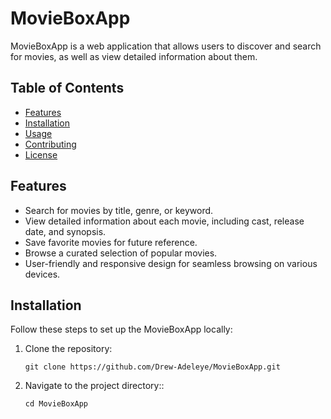 # MovieBoxApp

MovieBoxApp is a web application that allows users to discover and search for movies, as well as view detailed information about them.

## Table of Contents
- [Features](#features)
- [Installation](#installation)
- [Usage](#usage)
- [Contributing](#contributing)
- [License](#license)

## Features
- Search for movies by title, genre, or keyword.
- View detailed information about each movie, including cast, release date, and synopsis.
- Save favorite movies for future reference.
- Browse a curated selection of popular movies.
- User-friendly and responsive design for seamless browsing on various devices.

## Installation
Follow these steps to set up the MovieBoxApp locally:

1. Clone the repository:
   ```shell
   git clone https://github.com/Drew-Adeleye/MovieBoxApp.git

2. Navigate to the project directory::
   ```shell
   cd MovieBoxApp

